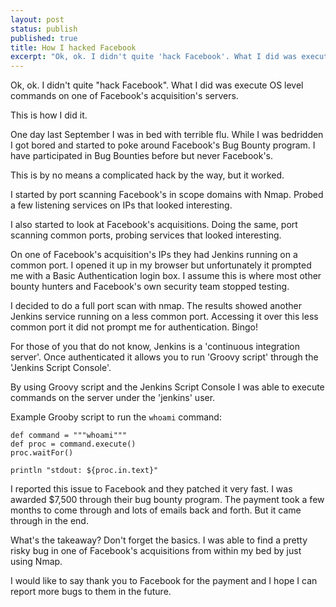 ```yaml
---
layout: post
status: publish
published: true
title: How I hacked Facebook
excerpt: "Ok, ok. I didn't quite 'hack Facebook'. What I did was execute OS level commands on one of Facebook's acquisition's servers. This is how I did it."
---
```


Ok, ok. I didn't quite "hack Facebook". What I did was execute OS level commands on one of Facebook's acquisition's servers.

This is how I did it.

One day last September I was in bed with terrible flu. While I was bedridden I got bored and started to poke around Facebook's Bug Bounty program. I have participated in Bug Bounties before but never Facebook's.

This is by no means a complicated hack by the way, but it worked.

I started by port scanning Facebook's in scope domains with Nmap. Probed a few listening services on IPs that looked interesting.

I also started to look at Facebook's acquisitions. Doing the same, port scanning common ports, probing services that looked interesting.

On one of Facebook's acquisition's IPs they had Jenkins running on a common port. I opened it up in my browser but unfortunately it prompted me with a Basic Authentication login box. I assume this is where most other bounty hunters and Facebook's own security team stopped testing.

I decided to do a full port scan with nmap. The results showed another Jenkins service running on a less common port. Accessing it over this less common port it did not prompt me for authentication. Bingo!

For those of you that do not know, Jenkins is a 'continuous integration server'. Once authenticated it allows you to run 'Groovy script' through the 'Jenkins Script Console'. 

By using Groovy script and the Jenkins Script Console I was able to execute commands on the server under the 'jenkins' user.

Example Grooby script to run the ```whoami``` command:

```
def command = """whoami"""
def proc = command.execute()
proc.waitFor()

println "stdout: ${proc.in.text}"
```

I reported this issue to Facebook and they patched it very fast. I was awarded $7,500 through their bug bounty program. The payment took a few months to come through and lots of emails back and forth. But it came through in the end.

What's the takeaway? Don't forget the basics. I was able to find a pretty risky bug in one of Facebook's acquisitions from within my bed by just using Nmap.

I would like to say thank you to Facebook for the payment and I hope I can report more bugs to them in the future.
